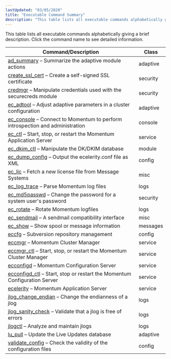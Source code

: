 ```yaml
---
lastUpdated: "03/05/2020"
title: "Executable Command Summary"
description: "This table lists all executable commands alphabetically giving a brief description Click the command name to see detailed information Table 68 1 Executable commands Command Description Class ad summary Summarize the adaptive module actions adaptive create ssl cert Create a self signed SSL certificate security credmgr Manipulate credentials used with..."
---
```


This table lists all executable commands alphabetically giving a brief description. Click the command name to see detailed information.

<a name="exe.commands-all"></a> 


| Command/Description | Class |
| --- | --- |
| [ad_summary](/momentum/4/executable/ad-summary) – Summarize the adaptive module actions | adaptive |
| [create_ssl_cert](/momentum/4/executable/create-ssl-cert) – Create a self-signed SSL certificate | security |
| [credmgr](/momentum/4/executable/credmgr) – Manipulate credentials used with the securecreds module | security |
| [ec_adtool](/momentum/4/executable/ec-adtool) – Adjust adaptive parameters in a cluster configuration | adaptive |
| [ec_console](/momentum/4/executable/ec-console) – Connect to Momentum to perform introspection and administration | console |
| [ec_ctl](/momentum/4/executable/ec-ctl) – Start, stop, or restart the Momentum Application Server | service |
| [ec_dkim_ctl](/momentum/4/executable/ec-dkim-ctl) – Manipulate the DK/DKIM database | module |
| [ec_dump_config](/momentum/4/executable/ec-dump-config) – Output the ecelerity.conf file as XML | config |
| [ec_lic](/momentum/4/executable/ec-lic) – Fetch a new license file from Message Systems | misc |
| [ec_log_trace](/momentum/4/executable/ec-log-trace) – Parse Momentum log files | logs |
| [ec_md5passwd](/momentum/4/executable/ec-md-5-passwd) – Change the password for a system user's password | security |
| [ec_rotate](/momentum/4/executable/ec-rotate) – Rotate Momentum logfiles | logs |
| [ec_sendmail](/momentum/4/executable/ec-sendmail) – A sendmail compatibility interface | misc |
| [ec_show](/momentum/4/executable/ec-show) – Show spool or message information | messages |
| [eccfg](/momentum/4/executable/eccfg) – Subversion repository management | config |
| [eccmgr](/momentum/4/executable/eccmgr) – Momentum Cluster Manager | service |
| [eccmgr_ctl](/momentum/4/executable/eccmgr-ctl) – Start, stop, or restart the Momentum Cluster Manager | service |
| [ecconfigd](/momentum/4/executable/ecconfigd) – Momentum Configuration Server | service |
| [ecconfigd_ctl](/momentum/4/executable/ecconfigd-ctl) – Start, stop or restart the Momentum Configuration Server | service |
| [ecelerity](/momentum/4/executable/ecelerity) – Momentum Application Server | service |
| [jlog_change_endian](/momentum/4/executable/jlog-change-endian) – Change the endianness of a jlog | logs |
| [jlog_sanity_check](/momentum/4/executable/jlog-sanity-check) – Validate that a jlog is free of errors | logs |
| [jlogctl](/momentum/4/executable/jlogctl) – Analyze and maintain jlogs | logs |
| [lu_pull](/momentum/4/executable/lu-pull) – Update the Live Updates database | adaptive |
| [validate_config](/momentum/4/executable/validate-config) – Check the validity of the configuration files | config |